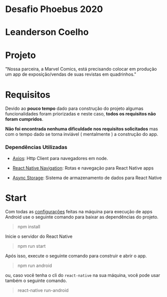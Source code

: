 # Desafio Phoebus 2020

# Leanderson Coelho

# Projeto
"Nossa parceira, a Marvel Comics, está precisando colocar em produção um app de exposição/vendas de suas revistas em quadrinhos."


# Requisitos

Devido ao **pouco tempo** dado para construção do projeto algumas funcionalidades foram priorizadas e neste caso, **todos os requisitos não foram cumpridos**.

**Não foi encontrada nenhuma dificuldade nos requisitos solicitados** mas com o tempo dado se torna inviável ( mentalmente ) a construção do app.

### Dependências Utilizadas

* [Axios](https://github.com/axios/axios): Http Client para navegadores em node.

* [React Native Navigation](https://reactnavigation.org/): Rotas e navegação para React Native apps 

* [Async Storage](https://react-native-community.github.io/async-storage/): Sistema de armazenamento de dados para React Native
# Start
Com todas as [configurações](https://reactnative.dev/docs/environment-setup) feitas na máquina para execução de apps Android use o seguinte comando para baixar as dependências do projeto.

> npm install


Inicie o servidor do React Native

> npm run start

Após isso, execute o seguinte comando para construir e abrir o app.

> npm run android

ou, caso você tenha o cli do `react-native` na sua máquina, você pode usar também o seguinte comando.

> react-native run-android